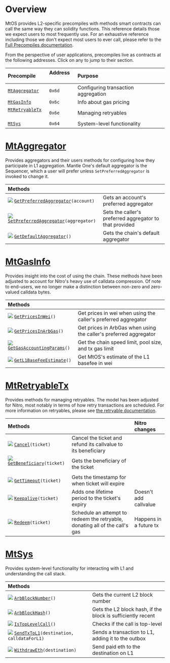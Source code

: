# Overview
MtOS provides L2-specific precompiles with methods smart contracts can call the same way they can solidity functions. This reference details those we expect users to most frequently use. For an exhaustive reference including those we don't expect most users to ever call, please refer to the [Full Precompiles documentation](precompiles.md).

From the perspective of user applications, precompiles live as contracts at the following addresses. Click on any to jump to their section.

| Precompile                                 | Address &nbsp; | Purpose                             |
| :----------------------------------------- | :------------- | :---------------------------------- |
| [`MtAggregator`](#MtAggregator)          | `0x6d`         | Configuring transaction aggregation |
| [`MtGasInfo`](#MtGasInfo)                | `0x6c`         | Info about gas pricing              |
| [`MtRetryableTx`](#MtRetryableTx) &nbsp; | `0x6e`         | Managing retryables                 |
| [`MtSys`](#MtSys)                        | `0x64`         | System-level functionality          |

[MtAggregator_link]: https://github.com/mantlenetworkio/mantle/blob/master/precompiles/MtAddressTable.go
[MtGasInfo_link]: https://github.com/mantlenetworkio/mantle/blob/master/precompiles/MtGasInfo.go
[MtRetryableTx_link]: https://github.com/mantlenetworkio/mantle/blob/master/precompiles/MtRetryableTx.go
[MtSys_link]: https://github.com/mantlenetworkio/mantle/blob/master/precompiles/MtSys.go

# [MtAggregator][MtAggregator_link]
Provides aggregators and their users methods for configuring how they participate in L1 aggregation. Mantle One's default aggregator is the Sequencer, which a user will prefer unless `SetPreferredAggregator` is invoked to change it.

| Methods                                                        |                                                         |
| :------------------------------------------------------------- | :------------------------------------------------------ |
| [![](e.png)][As0] [`GetPreferredAggregator`][A0]`(account)`    | Gets an account's preferred aggregator                  |
| [![](e.png)][As1] [`SetPreferredAggregator`][A1]`(aggregator)` | Sets the caller's preferred aggregator to that provided |
| [![](e.png)][As2] [`GetDefaultAggregator`][A2]`()`             | Gets the chain's default aggregator                     |

[A0]: https://github.com/mantlenetworkio/mantle/blob/704e82bb38ae3ccd70c35e31934c7b45f6c25561/precompiles/MtAggregator.go#L22
[A1]: https://github.com/mantlenetworkio/mantle/blob/704e82bb38ae3ccd70c35e31934c7b45f6c25561/precompiles/MtAggregator.go#L39
[A2]: https://github.com/mantlenetworkio/mantle/blob/704e82bb38ae3ccd70c35e31934c7b45f6c25561/precompiles/MtAggregator.go#L48

[As0]: https://github.com/mantlenetworkio/mantle/blob/704e82bb38ae3ccd70c35e31934c7b45f6c25561/solgen/src/precompiles/MtAggregator.sol#L28
[As1]: https://github.com/mantlenetworkio/mantle/blob/704e82bb38ae3ccd70c35e31934c7b45f6c25561/solgen/src/precompiles/MtAggregator.sol#L32
[As2]: https://github.com/mantlenetworkio/mantle/blob/704e82bb38ae3ccd70c35e31934c7b45f6c25561/solgen/src/precompiles/MtAggregator.sol#L35


# [MtGasInfo][MtGasInfo_link]
Provides insight into the cost of using the chain. These methods have been adjusted to account for Nitro's heavy use of calldata compression. Of note to end-users, we no longer make a distinction between non-zero and zero-valued calldata bytes.

| Methods                                                |                                                                   |
| :----------------------------------------------------- | :---------------------------------------------------------------- |
| [![](e.png)][GIs1] [`GetPricesInWei`][GI1]`()`         | Get prices in wei when using the caller's preferred aggregator    |
| [![](e.png)][GIs3] [`GetPricesInArbGas`][GI3]`()`      | Get prices in ArbGas when using the caller's preferred aggregator |
| [![](e.png)][GIs4] [`GetGasAccountingParams`][GI4]`()` | Get the chain speed limit, pool size, and tx gas limit            |
| [![](e.png)][GIs11] [`GetL1BaseFeeEstimate`][GI11]`()` | Get MtOS's estimate of the L1 basefee in wei                     |

[GI1]: https://github.com/mantlenetworkio/mantle/blob/3f504c57fba8ddf0759b7a55b4108e0bf5a078b3/precompiles/MtGasInfo.go#L63
[GI3]: https://github.com/mantlenetworkio/mantle/blob/3f504c57fba8ddf0759b7a55b4108e0bf5a078b3/precompiles/MtGasInfo.go#L99
[GI4]: https://github.com/mantlenetworkio/mantle/blob/3f504c57fba8ddf0759b7a55b4108e0bf5a078b3/precompiles/MtGasInfo.go#L111
[GI11]: https://github.com/mantlenetworkio/mantle/blob/3f504c57fba8ddf0759b7a55b4108e0bf5a078b3/precompiles/MtGasInfo.go#L150

[GIs1]: https://github.com/mantlenetworkio/mantle/blob/3f504c57fba8ddf0759b7a55b4108e0bf5a078b3/solgen/src/precompiles/MtGasInfo.sol#L58
[GIs3]: https://github.com/mantlenetworkio/mantle/blob/3f504c57fba8ddf0759b7a55b4108e0bf5a078b3/solgen/src/precompiles/MtGasInfo.sol#L83
[GIs4]: https://github.com/mantlenetworkio/mantle/blob/3f504c57fba8ddf0759b7a55b4108e0bf5a078b3/solgen/src/precompiles/MtGasInfo.sol#L94
[GIs11]: https://github.com/mantlenetworkio/mantle/blob/3f504c57fba8ddf0759b7a55b4108e0bf5a078b3/solgen/src/precompiles/MtGasInfo.sol#L122

# [MtRetryableTx][MtRetryableTx_link]
Provides methods for managing retryables. The model has been adjusted for Nitro, most notably in terms of how retry transactions are scheduled. For more information on retryables, please see [the retryable documentation](mtos.md#Retryables).


| Methods                                                     |                                                                                    | Nitro changes          |
| :---------------------------------------------------------- | :--------------------------------------------------------------------------------- | :--------------------- |
| [![](e.png)][RTs0] [`Cancel`][RT0]`(ticket)`                | Cancel the ticket and refund its callvalue to its beneficiary                      |                        |
| [![](e.png)][RTs1] [`GetBeneficiary`][RT1]`(ticket)` &nbsp; | Gets the beneficiary of the ticket                                                 |                        |
| [![](e.png)][RTs3] [`GetTimeout`][RT3]`(ticket)`            | Gets the timestamp for when ticket will expire                                     |                        |
| [![](e.png)][RTs4] [`Keepalive`][RT4]`(ticket)`             | Adds one lifetime period to the ticket's expiry                                    | Doesn't add callvalue  |
| [![](e.png)][RTs5] [`Redeem`][RT5]`(ticket)`                | Schedule an attempt to redeem the retryable, donating all of the call's gas &nbsp; | Happens in a future tx |

[RT0]: https://github.com/mantlenetworkio/mantle/blob/704e82bb38ae3ccd70c35e31934c7b45f6c25561/precompiles/MtRetryableTx.go#L184
[RT1]: https://github.com/mantlenetworkio/mantle/blob/704e82bb38ae3ccd70c35e31934c7b45f6c25561/precompiles/MtRetryableTx.go#L171
[RT3]: https://github.com/mantlenetworkio/mantle/blob/704e82bb38ae3ccd70c35e31934c7b45f6c25561/precompiles/MtRetryableTx.go#L115
[RT4]: https://github.com/mantlenetworkio/mantle/blob/704e82bb38ae3ccd70c35e31934c7b45f6c25561/precompiles/MtRetryableTx.go#L132
[RT5]: https://github.com/mantlenetworkio/mantle/blob/704e82bb38ae3ccd70c35e31934c7b45f6c25561/precompiles/MtRetryableTx.go#L36

[RTs0]: https://github.com/mantlenetworkio/mantle/blob/704e82bb38ae3ccd70c35e31934c7b45f6c25561/solgen/src/precompiles/MtRetryableTx.sol#L70
[RTs1]: https://github.com/mantlenetworkio/mantle/blob/704e82bb38ae3ccd70c35e31934c7b45f6c25561/solgen/src/precompiles/MtRetryableTx.sol#L63
[RTs3]: https://github.com/mantlenetworkio/mantle/blob/704e82bb38ae3ccd70c35e31934c7b45f6c25561/solgen/src/precompiles/MtRetryableTx.sol#L45
[RTs4]: https://github.com/mantlenetworkio/mantle/blob/704e82bb38ae3ccd70c35e31934c7b45f6c25561/solgen/src/precompiles/MtRetryableTx.sol#L55
[RTs5]: https://github.com/mantlenetworkio/mantle/blob/704e82bb38ae3ccd70c35e31934c7b45f6c25561/solgen/src/precompiles/MtRetryableTx.sol#L32


# [MtSys][MtSys_link]
Provides system-level functionality for interacting with L1 and understanding the call stack.

| Methods                                                            |                                                             |
| :----------------------------------------------------------------- | :---------------------------------------------------------- |
| [![](e.png)][Ss0] [`ArbBlockNumber`][S0]`()`                       | Gets the current L2 block number                            |
| [![](e.png)][Ss1] [`ArbBlockHash`][S1]`()`                         | Gets the L2 block hash, if the block is sufficiently recent |
| [![](e.png)][Ss5] [`IsTopLevelCall`][S5]`()`                       | Checks if the call is top-level                             |
| [![](e.png)][Ss9] [`SendTxToL1`][S9]`(destination, calldataForL1)` | Sends a transaction to L1, adding it to the outbox          |
| [![](e.png)][Ss11] [`WithdrawEth`][S11]`(destination)`             | Send paid eth to the destination on L1                      |

[S0]: https://github.com/mantlenetworkio/mantle/blob/704e82bb38ae3ccd70c35e31934c7b45f6c25561/precompiles/MtSys.go#L30
[S1]: https://github.com/mantlenetworkio/mantle/blob/704e82bb38ae3ccd70c35e31934c7b45f6c25561/precompiles/MtSys.go#L35
[S5]: https://github.com/mantlenetworkio/mantle/blob/704e82bb38ae3ccd70c35e31934c7b45f6c25561/precompiles/MtSys.go#L66
[S9]: https://github.com/mantlenetworkio/mantle/blob/704e82bb38ae3ccd70c35e31934c7b45f6c25561/precompiles/MtSys.go#L98
[S11]: https://github.com/mantlenetworkio/mantle/blob/704e82bb38ae3ccd70c35e31934c7b45f6c25561/precompiles/MtSys.go#L187

[Ss0]: https://github.com/mantlenetworkio/mantle/blob/704e82bb38ae3ccd70c35e31934c7b45f6c25561/solgen/src/precompiles/MtSys.sol#L31
[Ss1]: https://github.com/mantlenetworkio/mantle/blob/704e82bb38ae3ccd70c35e31934c7b45f6c25561/solgen/src/precompiles/MtSys.sol#L37
[Ss5]: https://github.com/mantlenetworkio/mantle/blob/704e82bb38ae3ccd70c35e31934c7b45f6c25561/solgen/src/precompiles/MtSys.sol#L61
[Ss9]: https://github.com/mantlenetworkio/mantle/blob/704e82bb38ae3ccd70c35e31934c7b45f6c25561/solgen/src/precompiles/MtSys.sol#L100
[Ss11]: https://github.com/mantlenetworkio/mantle/blob/704e82bb38ae3ccd70c35e31934c7b45f6c25561/solgen/src/precompiles/MtSys.sol#L92
